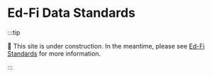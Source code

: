 # Ed-Fi Data Standards

:::tip

🚧 This site is under construction. In the meantime, please see
[Ed-Fi Standards](https://edfi.atlassian.net/wiki/spaces/ETKB/pages/20875600/Ed-Fi+Standards)
for more information.

:::
